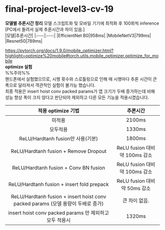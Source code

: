 # final-project-level3-cv-19

**모델별 추론시간 정리**
모델 스크립트화 및 모바일 기기에 최적화 후 100회씩 inference  
[PC에서 돌려서 실제 추론시간과 차이 있음.]  
|모델|추론시간|
|:---:|:---:|
|EfficientNet B0|958ms|
|MobileNetV3|799ms|
|Resnet50|789ms|
  
  
  
https://pytorch.org/docs/1.9.0/mobile_optimizer.html?highlight=optimize%20mobile#torch.utils.mobile_optimizer.optimize_for_mobile  
**optimize 실험**  
%%주의%%  
핸드폰에서 실험했으므로, 시행 횟수와 스로틀링으로 인해 매 시행마다 추론 시간이 큰 폭으로 달라져서 객관적인 실험이 불가능 했습니다.  
최종 적용은 insert hoist conv packed params가 앱 크기가 두배 증가하는데 비해 성능 향상 폭이 크지 않다고 판단되어 제외하고  다른 모든 기능을 적용시켰습니다.

  
|적용 optimize 기법|추론시간|
|:---:|:---:|
|미적용|2100ms|
|모두적용|1330ms|
|ReLU/Hardtanh fusion만 사용(기본)|1800ms|
|ReLU/Hardtanh fusion + Remove Dropout|ReLU fusion 대비 약 100ms 감소|
|ReLU/Hardtanh fusion + Conv BN fusion|ReLU fusion 대비 약 100ms 감소|
|ReLU/Hardtanh fusion + insert fold prepack|ReLU fusion 대비 약 50ms 감소|
|ReLU/Hardtanh fusion + insert hoist conv packed params (모델 용량이 두배로 증가)|큰 차이 없음.|
|insert hoist conv packed params 만 제외하고 모두 적용시|1320ms|
